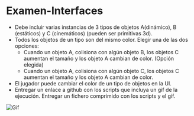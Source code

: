 # Examen-Interfaces
 * Debe incluir varias instancias de 3 tipos de objetos A(dinámico), B (estáticos) y C (cinemáticos) (pueden ser primitivas 3d). 
 * Todos los objetos de un tipo son del mismo color. Elegir una de las dos opciones:
      * Cuando un objeto A, colisiona con algún objeto B, los objetos C aumentan el tamaño y los objeto A cambian de color. (Opción elegida)
      * Cuando un objeto A, colisiona con algún objeto C, los objetos C aumentan el tamaño y los objeto A cambian de color.
* El jugador puede cambiar el color de un tipo de objetos en la UI.
* Entregar un enlace a github con los scripts que incluya un gif de la ejecución. Entregar un fichero comprimido con los scripts y el gif.


![Gif](Docs/Examen.gif)
